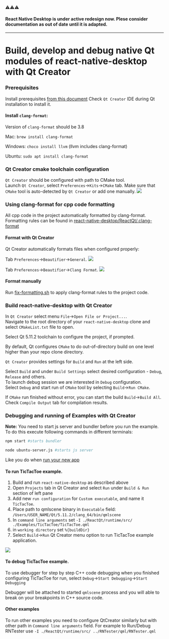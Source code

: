 :warning::warning::warning:
#### React Native Desktop is under active redesign now. Plese consider documentation as out of date until it is adapted.

---
# Build, develop and debug native Qt modules of react-native-desktop with Qt Creator

### Prerequisites

Install prerequisites [from this document](InstallPrerequisites.md)
Check `Qt Creator` IDE during Qt installation to install it.

#### Install `clang-format`:
Version of `clang-format` should be 3.8

Mac: `brew install clang-format`

Windows: `choco install llvm` (llvm includes clang-format)

Ubuntu: `sudo apt install clang-format`


### Qt Creator cmake toolchain configuration

`Qt Creator` should be configured with path to CMake tool.  
Launch `Qt Creator`, select `Preferences`->`Kits`->`CMake` tab.
Make sure that `CMake` tool is auto-detected by `Qt Creator` or add one manually.
![](./media/qt-creator-cmake-settings.png)

### Using clang-format for cpp code formatting
All cpp code in the project automatically formatted by clang-format. Formatting rules can be found in [react-native-desktop/ReactQt/.clang-format](https://github.com/status-im/react-native-desktop/blob/master/ReactQt/.clang-format)

#### Format with Qt Creator
Qt Creator automatically formats files when configured properly:

Tab `Preferences`->`Beautifier`->`General`.
![](./media/qtcreator-pref-beautifier-general.png)

Tab `Preferences`->`Beautifier`->`Clang Format`.
![](media/qtcreator-pref-beautifier-clangformat.png)

#### Format manually
Run [fix-formatting.sh](https://github.com/status-im/react-native-desktop/blob/master/fix-code-formatting.sh) to apply clang-format rules to the project code.

### Build react-native-desktop with Qt Creator

In `Qt Creator` select menu `File`->`Open File or Project...`.  
Navigate to the root directory of your `react-native-desktop` clone and select `CMakeList.txt` file to open.

Select Qt 5.11.2 toolchain to configure the project, if prompted.

By default, Qt configures `CMake` to do out-of-directory build on one level higher than your repo clone directory.

`Qt Creator` provides settings for `Build` and `Run` at the left side.

Select `Build` and under `Build Settings` select desired configuration - `Debug`, `Release` and others.  
To launch debug session we are interested in `Debug` configuration.  
Select `Debug` and start run of `CMake` tool by selecting `Build`->`Run CMake`.  

If `CMake` run finished without error, you can start the build `Build`->`Build All`. Check `Compile Output` tab for compilation results.

### Debugging and running of Examples with Qt Creator

**Note:** You need to start js server and bundler before you run the example.
To do this execute following commands in different terminals:
```sh
npm start #starts bundler
```
```sh
node ubuntu-server.js #starts js server
```

Like you do when [run your new app](CreateNewApp.md#run-the-project)


#### To run TicTacToe example.

1. Build and run `react-native-desktop` as described above
2. Open `Projects` tab in Qt Creator and select `Run` under `Build & Run` section of left pane
3. Add new `run configuration` for `Custom executable`, and name it `TicTacToe`.
4. Place path to qmlscene binary in `Executable` field: `/Users/USER_NAME/Qt/5.11.2/clang_64/bin/qmlscene`
5. In `command line arguments` set `-I ./ReactQt/runtime/src/ ./Examples/TicTacToe/TicTacToe.qml`
6. in `working directory` set `%{buildDir}`
7. Select `Build`->`Run` Qt Creator menu option to run TicTacToe example application.

![](media/qtcreator-add-example.png)

#### To debug TicTacToe example.
To use debugger for step by step C++ code debugging when you finished configuring TicTacToe for run, select `Debug`->`Start Debugging`->`Start Debugging`

Debugger will be attached to started `qmlscene` process and you will able to break on your breakpoints in C++ source code.

#### Other examples
To run other examples you need to configure QtCreator similarly but with other path in `Command line arguments` field.
For example to Run/Debug RNTester use `-I ./ReactQt/runtime/src/ ../RNTester/qml/RNTester.qml`
